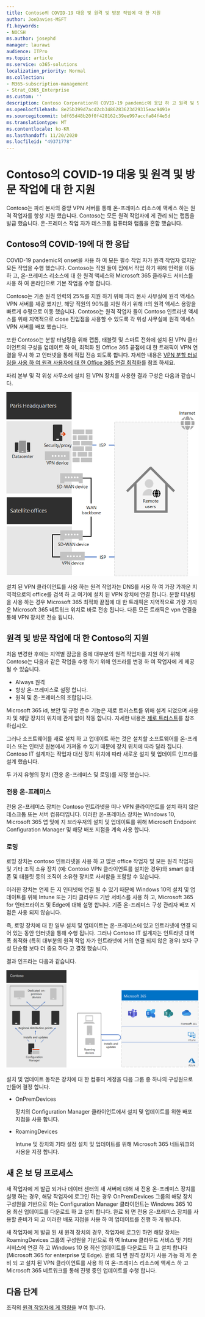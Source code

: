 ```yaml
---
title: Contoso의 COVID-19 대응 및 원격 및 방문 작업에 대 한 지원
author: JoeDavies-MSFT
f1.keywords:
- NOCSH
ms.author: josephd
manager: laurawi
audience: ITPro
ms.topic: article
ms.service: o365-solutions
localization_priority: Normal
ms.collection:
- M365-subscription-management
- Strat_O365_Enterprise
ms.custom: ''
description: Contoso Corporation이 COVID-19 pandemic에 응답 하 고 원격 및 방문 작업을 위한 소프트웨어 설치 및 업데이트 인프라를 엔지니어링 한 방법을 이해 합니다.
ms.openlocfilehash: 8e25b399d7acd2cb3486283623d29315eac9491e
ms.sourcegitcommit: bdf65d48b20f0f428162c39ee997accfa84f4e5d
ms.translationtype: MT
ms.contentlocale: ko-KR
ms.lasthandoff: 11/20/2020
ms.locfileid: "49371778"
---
```

# <a name="contosos-covid-19-response-and-support-for-remote-and-onsite-work"></a>Contoso의 COVID-19 대응 및 원격 및 방문 작업에 대 한 지원

Contoso는 파리 본사의 중앙 VPN 서버를 통해 온-프레미스 리소스에 액세스 하는 원격 작업자를 항상 지원 했습니다. Contoso는 모든 원격 작업자에 게 관리 되는 랩톱을 발급 했습니다. 온-프레미스 작업 자가 데스크톱 컴퓨터와 랩톱을 혼합 했습니다.

## <a name="contosos-response-to-covid-19"></a>Contoso의 COVID-19에 대 한 응답

COVID-19 pandemic의 onset을 사용 하 여 모든 필수 작업 자가 원격 작업자 였지만 모든 작업을 수행 했습니다. Contoso는 직원 들이 집에서 작업 하기 위해 인력을 이동 하 고, 온-프레미스 리소스에 대 한 원격 액세스와 Microsoft 365 클라우드 서비스를 사용 하 여 온라인으로 기본 작업을 수행 합니다.

Contoso는 기존 원격 인력의 25%를 지원 하기 위해 파리 본사 사무실에 원격 액세스 VPN 서버를 제공 했지만, 해당 직원의 90%를 지원 하기 위해 it의 원격 액세스 용량을 빠르게 수평으로 이동 했습니다. Contoso는 원격 작업자 들이 Contoso 인트라넷 액세스를 위해 지역적으로 close 진입점을 사용할 수 있도록 각 위성 사무실에 원격 액세스 VPN 서버를 배포 했습니다.

또한 Contoso는 분할 터널링을 위해 랩톱, 태블릿 및 스마트 전화에 설치 된 VPN 클라이언트의 구성을 업데이트 하 여, 최적화 된 Office 365 끝점에 대 한 트래픽이 VPN 연결을 무시 하 고 인터넷을 통해 직접 전송 되도록 합니다. 자세한 내용은 [VPN 분할 터널링을 사용 하 여 원격 사용자에 대 한 Office 365 연결 최적화](../enterprise/microsoft-365-vpn-split-tunnel.md)를 참조 하세요.

파리 본부 및 각 위성 사무소에 설치 된 VPN 장치를 사용한 결과 구성은 다음과 같습니다. 

![Contoso의 VPN 인프라](../media/contoso-remote-onsite-work/contoso-vpn-infrastructure.png)

설치 된 VPN 클라이언트를 사용 하는 원격 작업자는 DNS를 사용 하 여 가장 가까운 지역적으로의 office를 검색 하 고 여기에 설치 된 VPN 장치에 연결 합니다. 분할 터널링을 사용 하는 경우 Microsoft 365 최적화 끝점에 대 한 트래픽은 지역적으로 가장 가까운 Microsoft 365 네트워크 위치로 바로 전송 됩니다. 다른 모든 트래픽은 vpn 연결을 통해 VPN 장치로 전송 됩니다.

## <a name="contosos-support-for-remote-and-onsite-work"></a>원격 및 방문 작업에 대 한 Contoso의 지원

처음 변경한 후에는 지역별 잠금을 중에 대부분의 원격 작업자를 지원 하기 위해 Contoso는 다음과 같은 작업을 수행 하기 위해 인프라를 변경 하 여 작업자에 게 제공 될 수 있습니다.

- Always 원격
- 항상 온-프레미스로 설정 합니다.
- 원격 및 온-프레미스의 조합입니다.

Microsoft 365 id, 보안 및 규정 준수 기능은 제로 트러스트를 위해 설계 되었으며 사용자 및 해당 장치의 위치에 관계 없이 작동 합니다. 자세한 내용은 [제로 트러스트](https://www.microsoft.com/security/business/zero-trust)를 참조 하십시오.

그러나 소프트웨어를 새로 설치 하 고 업데이트 하는 것은 설치할 소프트웨어를 온-프레미스 또는 인터넷 원본에서 가져올 수 있기 때문에 장치 위치에 따라 달라 집니다. Contoso IT 설계자는 작업자 대신 장치 위치에 따라 새로운 설치 및 업데이트 인프라를 설계 했습니다.

두 가지 유형의 장치 (전용 온-프레미스 및 로밍)를 지정 했습니다.

### <a name="dedicated-on-premises"></a>전용 온-프레미스

전용 온-프레미스 장치는 Contoso 인트라넷을 떠나 VPN 클라이언트를 설치 하지 않은 데스크톱 또는 서버 컴퓨터입니다. 이러한 온-프레미스 장치는 Windows 10, Microsoft 365 앱 및에 지 브라우저의 설치 및 업데이트를 위해 Microsoft Endpoint Configuration Manager 및 해당 배포 지점을 계속 사용 합니다.

### <a name="roaming"></a>로밍

로밍 장치는 contoso 인트라넷을 사용 하 고 많은 office 작업자 및 모든 원격 작업자 및 기타 조직 소유 장치 (예: Contoso VPN 클라이언트를 설치한 경우)와 smart 휴대폰 및 태블릿 등의 조직이 소유한 장치로 사서함을 포함할 수 있습니다. 

이러한 장치는 언제 든 지 인터넷에 연결 될 수 있기 때문에 Windows 10의 설치 및 업데이트를 위해 Intune 또는 기타 클라우드 기반 서비스를 사용 하 고, Microsoft 365 for 엔터프라이즈 및 Edge에 대해 설명 합니다. 기존 온-프레미스 구성 관리자 배포 지점은 사용 되지 않습니다.

즉, 로밍 장치에 대 한 일부 설치 및 업데이트는 온-프레미스에 있고 인트라넷에 연결 되어 있는 동안 인터넷을 통해 수행 됩니다. 그러나 Contoso IT 설계자는 인트라넷 대역폭 최적화 (특히 대부분의 원격 작업 자가 인트라넷에 거의 연결 되지 않은 경우) 보다 구성 단순함 보다 더 중요 하다 고 결정 했습니다.

결과 인프라는 다음과 같습니다.

![Contoso의 설치 및 업데이트 인프라](../media/contoso-remote-onsite-work/contoso-updates-infrastructure.png)

설치 및 업데이트 동작은 장치에 대 한 컴퓨터 계정을 다음 그룹 중 하나의 구성원으로 만들어 결정 합니다.

- OnPremDevices

  장치의 Configuration Manager 클라이언트에서 설치 및 업데이트를 위한 배포 지점을 사용 합니다.

- RoamingDevices

  Intune 및 장치의 기타 설정 설치 및 업데이트를 위해 Microsoft 365 네트워크의 사용을 지정 합니다.

## <a name="new-onboarding-process"></a>새 온 보 딩 프로세스

새 작업자에 게 발급 되거나 데이터 센터의 새 서버에 대해 새 전용 온-프레미스 장치를 실행 하는 경우, 해당 작업자에 로그인 하는 경우 OnPremDevices 그룹의 해당 장치 구성원을 기반으로 하는 Configuration Manager 클라이언트는 Windows 365 10 용 최신 업데이트를 다운로드 하 고 설치 합니다. 완료 되 면 전용 온-프레미스 장치를 사용할 준비가 되 고 이러한 배포 지점을 사용 하 여 업데이트를 진행 하 게 됩니다.

새 작업자에 게 발급 된 새 원격 장치의 경우, 작업자에 로그인 하면 해당 장치는 RoamingDevices 그룹의 구성원을 기반으로 하 여 Intune 클라우드 서비스 및 기타 서비스에 연결 하 고 Windows 10 용 최신 업데이트를 다운로드 하 고 설치 합니다 (Microsoft 365 for enterprise 및 Edge). 완료 되 면 원격 장치가 사용 가능 하 게 준비 되 고 설치 된 VPN 클라이언트를 사용 하 여 온-프레미스 리소스에 액세스 하 고 Microsoft 365 네트워크를 통해 진행 중인 업데이트를 수행 합니다.

## <a name="next-step"></a>다음 단계

조직의 [원격 작업자에 게 역량을](empower-people-to-work-remotely.md) 부여 합니다.
